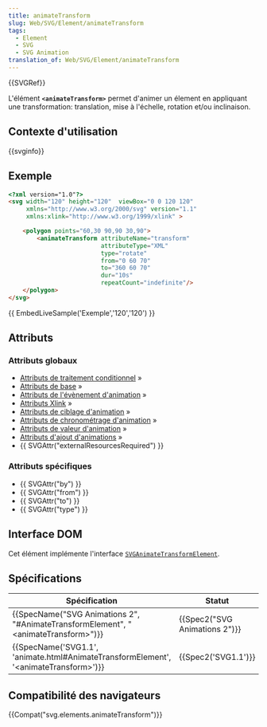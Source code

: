 ```yaml
---
title: animateTransform
slug: Web/SVG/Element/animateTransform
tags:
  - Element
  - SVG
  - SVG Animation
translation_of: Web/SVG/Element/animateTransform
---
```

{{SVGRef}}

L'élément **`<animateTransform>`** permet d'animer un élement en appliquant une transformation: translation, mise à l'échelle, rotation et/ou inclinaison.

## Contexte d'utilisation

{{svginfo}}

## Exemple

```html
<?xml version="1.0"?>
<svg width="120" height="120"  viewBox="0 0 120 120"
     xmlns="http://www.w3.org/2000/svg" version="1.1"
     xmlns:xlink="http://www.w3.org/1999/xlink" >

    <polygon points="60,30 90,90 30,90">
        <animateTransform attributeName="transform"
                          attributeType="XML"
                          type="rotate"
                          from="0 60 70"
                          to="360 60 70"
                          dur="10s"
                          repeatCount="indefinite"/>
    </polygon>
</svg>
```

{{ EmbedLiveSample('Exemple','120','120') }}

## Attributs

### Attributs globaux

- [Attributs de traitement conditionnel](/fr/docs/SVG/Attribute#ConditionalProccessing "en/SVG/Attribute#ConditionalProccessing") »
- [Attributs de base](/fr/docs/SVG/Attribute#Core "en/SVG/Attribute#Core") »
- [Attributs de l'évènement d'animation](/fr/docs/SVG/Attribute#AnimationEvent "en/SVG/Attribute#AnimationEvent") »
- [Attributs Xlink](/fr/docs/SVG/Attribute#XLink "en/SVG/Attribute#XLink") »
- [Attributs de ciblage d'animation](/fr/docs/SVG/Attribute#AnimationAttributeTarget "en/SVG/Attribute#AnimationAttributeTarget") »
- [Attributs de chronométrage d'animation](/fr/docs/SVG/Attribute#AnimationTiming "en/SVG/Attribute#AnimationTiming") »
- [Attributs de valeur d'animation](/fr/docs/SVG/Attribute#AnimationValue "en/SVG/Attribute#AnimationValue") »
- [Attributs d'ajout d'animations](/fr/docs/SVG/Attribute#AnimationAddition "en/SVG/Attribute#AnimationAddition")&nbsp;»
- {{ SVGAttr("externalResourcesRequired") }}

### Attributs spécifiques

- {{ SVGAttr("by") }}
- {{ SVGAttr("from") }}
- {{ SVGAttr("to") }}
- {{ SVGAttr("type") }}

## Interface DOM

Cet élément implémente l'interface [`SVGAnimateTransformElement`](/fr/docs/DOM/SVGAnimateTransformElement "en/DOM/SVGAnimateTransformElement").

## Spécifications

| Spécification                                                                                                            | Statut                                   | Commentaire         |
| ------------------------------------------------------------------------------------------------------------------------ | ---------------------------------------- | ------------------- |
| {{SpecName("SVG Animations 2", "#AnimateTransformElement", "&lt;animateTransform&gt;")}}     | {{Spec2("SVG Animations 2")}} | Aucun changement    |
| {{SpecName('SVG1.1', 'animate.html#AnimateTransformElement', '&lt;animateTransform&gt;')}} | {{Spec2('SVG1.1')}}                 | Définition initiale |

## Compatibilité des navigateurs

{{Compat("svg.elements.animateTransform")}}

